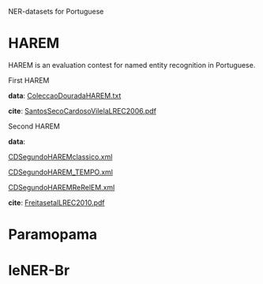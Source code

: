 NER-datasets for Portuguese


HAREM
=====
HAREM is an evaluation contest for named entity recognition in Portuguese.

First HAREM

**data**: [ColeccaoDouradaHAREM.txt](ColeccaoDouradaHAREM.txt)

**cite**: [SantosSecoCardosoVilelaLREC2006.pdf](SantosSecoCardosoVilelaLREC2006.pdf)

Second HAREM

**data**:

[CDSegundoHAREMclassico.xml](CDSegundoHAREMclassico.xml)

[CDSegundoHAREM_TEMPO.xml](CDSegundoHAREM_TEMPO.xml)

[CDSegundoHAREMReRelEM.xml](CDSegundoHAREMReRelEM.xml)

**cite**: [FreitasetalLREC2010.pdf](FreitasetalLREC2010.pdf)



Paramopama
==========


leNER-Br
========
